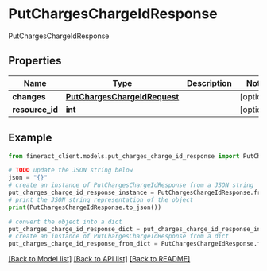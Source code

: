 # PutChargesChargeIdResponse

PutChargesChargeIdResponse

## Properties

Name | Type | Description | Notes
------------ | ------------- | ------------- | -------------
**changes** | [**PutChargesChargeIdRequest**](PutChargesChargeIdRequest.md) |  | [optional] 
**resource_id** | **int** |  | [optional] 

## Example

```python
from fineract_client.models.put_charges_charge_id_response import PutChargesChargeIdResponse

# TODO update the JSON string below
json = "{}"
# create an instance of PutChargesChargeIdResponse from a JSON string
put_charges_charge_id_response_instance = PutChargesChargeIdResponse.from_json(json)
# print the JSON string representation of the object
print(PutChargesChargeIdResponse.to_json())

# convert the object into a dict
put_charges_charge_id_response_dict = put_charges_charge_id_response_instance.to_dict()
# create an instance of PutChargesChargeIdResponse from a dict
put_charges_charge_id_response_from_dict = PutChargesChargeIdResponse.from_dict(put_charges_charge_id_response_dict)
```
[[Back to Model list]](../README.md#documentation-for-models) [[Back to API list]](../README.md#documentation-for-api-endpoints) [[Back to README]](../README.md)


